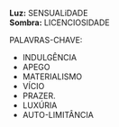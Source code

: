 **Luz:** SENSUALiDADE  
**Sombra:** LICENCIOSIDADE

PALAVRAS-CHAVE:
- INDULGÊNCIA
- APEGO
- MATERIALISMO
- VÍCIO
- PRAZER.
- LUXÚRIA
- AUTO-LIMITÂNCIA